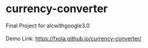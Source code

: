 # currency-converter
Final Project for alcwithgoogle3.0 <br> <br>
Demo Link: https://fxola.github.io/currency-converter/
